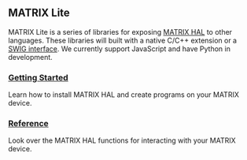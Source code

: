 <h2 style="padding-top:0;">MATRIX Lite</h2>

MATRIX Lite is a series of libraries for exposing [MATRIX HAL](../matrix-hal/overview) to other languages. These libraries will built with a native C/C++ extension or a 
<a href="https://github.com/matrix-io/matrix-hal-swig" target="_blank">SWIG interface</a>. We currently support JavaScript and have Python in development.

### [Getting Started](getting-started)

Learn how to install MATRIX HAL and create programs on your MATRIX device.

### [Reference](reference)

Look over the MATRIX HAL functions for interacting with your MATRIX device.